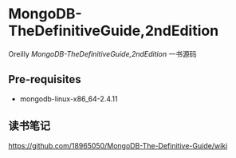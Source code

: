 MongoDB-TheDefinitiveGuide,2ndEdition
==============

Oreilly *MongoDB-TheDefinitiveGuide,2ndEdition* 一书源码

## Pre-requisites

- mongodb-linux-x86_64-2.4.11

## 读书笔记
https://github.com/18965050/MongoDB-The-Definitive-Guide/wiki